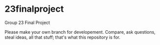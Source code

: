 # 23finalproject
Group 23 Final Project

Please make your own branch for developement. 
Compare, ask questions, steal ideas, all that stuff; that's what this repository is for.
